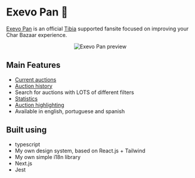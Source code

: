 # Exevo Pan 🍎

[Exevo Pan](https://www.exevopan.com/) is an official [Tibia](https://www.tibia.com/) supported fansite focused on improving your Char Bazaar experience.

<p align="center">
    <img alt="Exevo Pan preview" src="https://i.imgur.com/CPRxn00.png">
</p>

## Main Features

- [Current auctions](https://www.exevopan.com/)
- [Auction history](https://www.exevopan.com/bazaar-history)
- Search for auctions with LOTS of different filters
- [Statistics](https://www.exevopan.com/statistics)
- [Auction highlighting](https://www.exevopan.com/highlight-auction)
- Available in english, portuguese and spanish

## Built using

- typescript
- My own design system, based on React.js + Tailwind
- My own simple i18n library
- Next.js
- Jest
